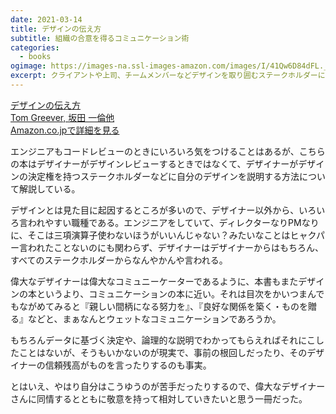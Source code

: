 ```yaml
---
date: 2021-03-14
title: デザインの伝え方
subtitle: 組織の合意を得るコミュニケーション術
categories:
  - books
ogimage: https://images-na.ssl-images-amazon.com/images/I/41Qw6D84dFL._SX351_BO1,204,203,200_.jpg
excerpt: クライアントや上司、チームメンバーなどデザインを取り囲むステークホルダーにデザインの意図を正しく伝え、承認や合意を得ることは最適なUXを実現するうえで必須です
---
```


<div class="__media"><a href="https://www.amazon.co.jp/dp/4873117798/?tag=warikiru-22" target="_blank" rel="noopener">
<img src="https://images-na.ssl-images-amazon.com/images/I/41Qw6D84dFL._SX351_BO1,204,203,200_.jpg" alt="" class="__media__image">
<div class="__media__body">
    <div>デザインの伝え方</div>
    <div class="__media__text">Tom Greever, 坂田 一倫他</div>
    <div>Amazon.co.jpで詳細を見る</div>
</div>
</a></div>

エンジニアもコードレビューのときにいろいろ気をつけることはあるが、こちらの本はデザイナーがデザインレビューするときではなくて、デザイナーがデザインの決定権を持つステークホルダーなどに自分のデザインを説明する方法について解説している。

デザインとは見た目に起因するところが多いので、デザイナー以外から、いろいろ言われやすい職種である。エンジニアをしていて、ディレクターなりPMなりに、そこは三項演算子使わないほうがいいんじゃない？みたいなことはヒャクパー言われたことないのにも関わらず、デザイナーはデザイナーからはもちろん、すべてのステークホルダーからなんやかんや言われる。

偉大なデザイナーは偉大なコミュニーケーターであるように、本書もまたデザインの本というより、コミュニケーションの本に近い。それは目次をかいつまんでもながめてみると『親しい間柄になる努力を』、『良好な関係を築く・ものを贈る』などと、まぁなんとウェットなコミュニケーションであろうか。

もちろんデータに基づく決定や、論理的な説明でわかってもらえればそれにこしたことはないが、そうもいかないのが現実で、事前の根回しだったり、そのデザイナーの信頼残高がものを言ったりするのも事実。

とはいえ、やはり自分はこうゆうのが苦手だったりするので、偉大なデザイナーさんに同情するとともに敬意を持って相対していきたいと思う一冊だった。

